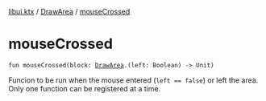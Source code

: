 [libui.ktx](../README.md) / [DrawArea](README.md) / [mouseCrossed](mouse-crossed.md)

# mouseCrossed

`fun mouseCrossed(block: `[`DrawArea`](README.md)`.(left: Boolean) -> Unit)`

Funcion to be run when the mouse entered (`left == false`) or left the area.
Only one function can be registered at a time.

